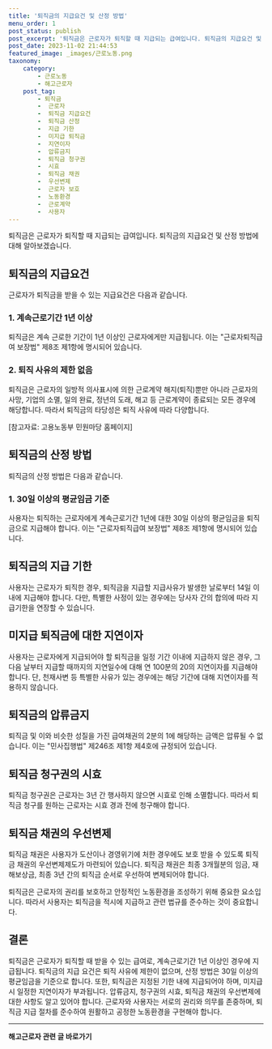 ```yaml
---
title: '퇴직금의 지급요건 및 산정 방법'
menu_order: 1
post_status: publish
post_excerpt: '퇴직금은 근로자가 퇴직할 때 지급되는 급여입니다. 퇴직금의 지급요건 및 산정 방법에 대해 알아보겠습니다.'
post_date: 2023-11-02 21:44:53
featured_image: _images/근로노동.png
taxonomy:
    category:
        - 근로노동
        - 해고근로자
    post_tag:
        - 퇴직금
        -  근로자
        -  퇴직금 지급요건
        -  퇴직금 산정
        -  지급 기한
        -  미지급 퇴직금
        -  지연이자
        -  압류금지
        -  퇴직금 청구권
        -  시효
        -  퇴직금 채권
        -  우선변제
        -  근로자 보호
        -  노동환경
        -  근로계약
        -  사용자
---
```



퇴직금은 근로자가 퇴직할 때 지급되는 급여입니다. 퇴직금의 지급요건 및 산정 방법에 대해 알아보겠습니다.

## 퇴직금의 지급요건
근로자가 퇴직금을 받을 수 있는 지급요건은 다음과 같습니다.

### 1. 계속근로기간 1년 이상
퇴직금은 계속 근로한 기간이 1년 이상인 근로자에게만 지급됩니다. 이는 "근로자퇴직급여 보장법" 제8조 제1항에 명시되어 있습니다.

### 2. 퇴직 사유의 제한 없음
퇴직금은 근로자의 일방적 의사표시에 의한 근로계약 해지(퇴직)뿐만 아니라 근로자의 사망, 기업의 소멸, 일의 완료, 정년의 도래, 해고 등 근로계약이 종료되는 모든 경우에 해당합니다. 따라서 퇴직금의 타당성은 퇴직 사유에 따라 다양합니다.

[참고자료: 고용노동부 민원마당 홈페이지]

## 퇴직금의 산정 방법
퇴직금의 산정 방법은 다음과 같습니다.

### 1. 30일 이상의 평균임금 기준
사용자는 퇴직하는 근로자에게 계속근로기간 1년에 대한 30일 이상의 평균임금을 퇴직금으로 지급해야 합니다. 이는 "근로자퇴직급여 보장법" 제8조 제1항에 명시되어 있습니다.

## 퇴직금의 지급 기한
사용자는 근로자가 퇴직한 경우, 퇴직금을 지급할 지급사유가 발생한 날로부터 14일 이내에 지급해야 합니다. 다만, 특별한 사정이 있는 경우에는 당사자 간의 합의에 따라 지급기한을 연장할 수 있습니다.

## 미지급 퇴직금에 대한 지연이자
사용자는 근로자에게 지급되어야 할 퇴직금을 일정 기간 이내에 지급하지 않은 경우, 그 다음 날부터 지급할 때까지의 지연일수에 대해 연 100분의 20의 지연이자를 지급해야 합니다. 단, 천재사변 등 특별한 사유가 있는 경우에는 해당 기간에 대해 지연이자를 적용하지 않습니다.

## 퇴직금의 압류금지
퇴직금 및 이와 비슷한 성질을 가진 급여채권의 2분의 1에 해당하는 금액은 압류될 수 없습니다. 이는 "민사집행법" 제246조 제1항 제4호에 규정되어 있습니다.

## 퇴직금 청구권의 시효
퇴직금 청구권은 근로자는 3년 간 행사하지 않으면 시효로 인해 소멸합니다. 따라서 퇴직금 청구를 원하는 근로자는 시효 경과 전에 청구해야 합니다.

## 퇴직금 채권의 우선변제
퇴직금 채권은 사용자가 도산이나 경영위기에 처한 경우에도 보호 받을 수 있도록 퇴직금 채권의 우선변제제도가 마련되어 있습니다. 퇴직금 채권은 최종 3개월분의 임금, 재해보상금, 최종 3년 간의 퇴직금 순서로 우선하여 변제되어야 합니다.

퇴직금은 근로자의 권리를 보호하고 안정적인 노동환경을 조성하기 위해 중요한 요소입니다. 따라서 사용자는 퇴직금을 적시에 지급하고 관련 법규를 준수하는 것이 중요합니다.

## 결론

퇴직금은 근로자가 퇴직할 때 받을 수 있는 급여로, 계속근로기간 1년 이상인 경우에 지급됩니다. 퇴직금의 지급 요건은 퇴직 사유에 제한이 없으며, 산정 방법은 30일 이상의 평균임금을 기준으로 합니다. 또한, 퇴직금은 지정된 기한 내에 지급되어야 하며, 미지급 시 일정한 지연이자가 부과됩니다. 압류금지, 청구권의 시효, 퇴직금 채권의 우선변제에 대한 사항도 알고 있어야 합니다. 근로자와 사용자는 서로의 권리와 의무를 존중하며, 퇴직금 지급 절차를 준수하여 원활하고 공정한 노동환경을 구현해야 합니다.

<!-- wp:separator -->
<hr class="wp-block-separator has-alpha-channel-opacity"/>
<!-- /wp:separator -->

<!-- wp:group {"backgroundColor":"base","layout":{"type":"constrained"}} -->
<div class="wp-block-group has-base-background-color has-background"><!-- wp:paragraph {"align":"center","fontSize":"medium"} -->
<p class="has-text-align-center has-large-font-size"><strong>해고근로자 관련 글 바로가기</strong></p>
<!-- /wp:paragraph -->


<!-- wp:latest-posts {"categories":[{"id":12660,"count":19,"description":"","link":"https://uknowlaw.com/category/%ed%95%b4%ea%b3%a0%ea%b7%bc%eb%a1%9c%ec%9e%90/","name":"해고근로자","slug":"해고근로자","taxonomy":"category","parent":0,"meta":[],"_links":{"self":[{"href":"https://uknowlaw.com/wp-json/wp/v2/categories/12660"}],"collection":[{"href":"https://uknowlaw.com/wp-json/wp/v2/categories"}],"about":[{"href":"https://uknowlaw.com/wp-json/wp/v2/taxonomies/category"}],"wp:post_type":[{"href":"https://uknowlaw.com/wp-json/wp/v2/posts?categories=12660"}],"curies":[{"name":"wp","href":"https://api.w.org/{rel}","templated":true}]}}],"postsToShow":100,"excerptLength":28,"postLayout":"grid","columns":2,"featuredImageAlign":"left","featuredImageSizeSlug":"large","fontSize":18px} /--></div>
<!-- /wp:group -->